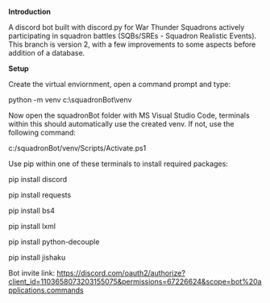 <b>Introduction</b>

A discord bot built with discord.py for War Thunder Squadrons actively participating in squadron battles (SQBs/SREs - Squadron Realistic Events).
This branch is version 2, with a few improvements to some aspects before addition of a database.


<b>Setup</b>

Create the virtual enviornment, open a command prompt and type: 

python -m venv c:\squadronBot\venv


Now open the squadronBot folder with MS Visual Studio Code, terminals within this should automatically use the created venv. If not, use the following command:

c:/squadronBot/venv/Scripts/Activate.ps1


Use pip within one of these terminals to install required packages:

pip install discord

pip install requests

pip install bs4

pip install lxml

pip install python-decouple

pip install jishaku


Bot invite link: https://discord.com/oauth2/authorize?client_id=1103658073203155075&permissions=67226624&scope=bot%20applications.commands
